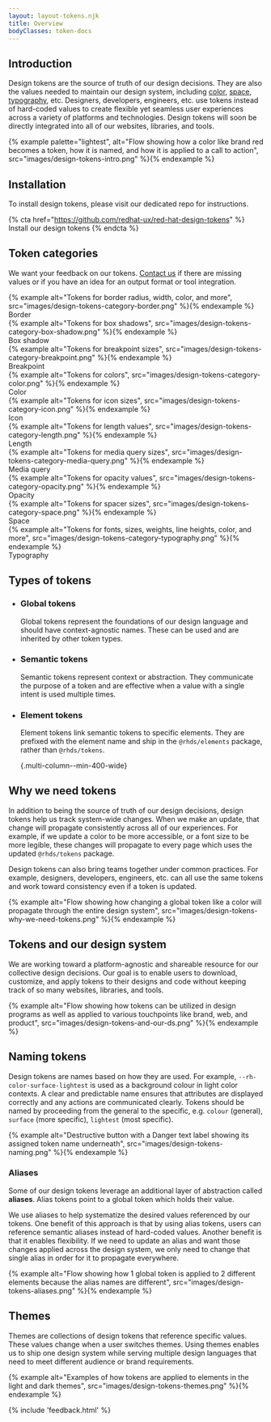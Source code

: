 ```yaml
---
layout: layout-tokens.njk
title: Overview
bodyClasses: token-docs
---
```


<style>
  ul.multi-column--min-400-wide {
    list-style-type: none;
    padding-inline: 0;
  }
  #token-categories-nav figure {
    margin: 0;
    display: flex;
    flex-direction: column;
    gap: var(--rh-space-lg);
  }
  #token-categories-nav figcaption {
    font-family: var(--rh-font-family-heading);
    font-size: var(--rh-font-size-heading-sm);
  }
</style>

## Introduction

Design tokens are the source of truth of our design decisions. They are
also the values needed to maintain our design system, including
[color][color], [space][space], [typography][typography], etc. Designers,
developers, engineers, etc. use tokens instead of hard-coded values to create
flexible yet seamless user experiences across a variety of platforms and
technologies. Design tokens will soon be directly integrated into all of our
websites, libraries, and tools.

{% example palette="lightest",
  alt="Flow showing how a color like brand red becomes a token, how it is named, and how it is applied to a call to action",
  src="images/design-tokens-intro.png" %}{% endexample %}

## Installation

To install design tokens, please visit our dedicated repo for instructions.

{% cta href="https://github.com/redhat-ux/red-hat-design-tokens" %}
Install our design tokens
{% endcta %}

## Token categories

We want your feedback on our tokens. [Contact us][contact] if there are missing 
values or if you have an idea for an output format or tool integration.

<nav id="token-categories-nav" class="multi-column--min-400-wide">
  <figure>
    {% example
      alt="Tokens for border radius, width, color, and more",
      src="images/design-tokens-category-border.png" %}{% endexample %}
    <figcaption>Border</figcaption>
  </figure>
  <figure>
    {% example
      alt="Tokens for box shadows",
      src="images/design-tokens-category-box-shadow.png" %}{% endexample %}
    <figcaption>Box shadow</figcaption>
  </figure>
  <figure>
    {% example
      alt="Tokens for breakpoint sizes",
      src="images/design-tokens-category-breakpoint.png" %}{% endexample %}
    <figcaption>Breakpoint</figcaption>
  </figure>
  <figure>
    {% example
      alt="Tokens for colors",
      src="images/design-tokens-category-color.png" %}{% endexample %}
    <figcaption>Color</figcaption>
  </figure>
  <figure>
    {% example
      alt="Tokens for icon sizes",
      src="images/design-tokens-category-icon.png" %}{% endexample %}
    <figcaption>Icon</figcaption>
  </figure>
  <figure>
    {% example
      alt="Tokens for length values",
      src="images/design-tokens-category-length.png" %}{% endexample %}
    <figcaption>Length</figcaption>
  </figure>
  <figure>
    {% example
      alt="Tokens for media query sizes",
      src="images/design-tokens-category-media-query.png" %}{% endexample %}
    <figcaption>Media query</figcaption>
  </figure>
  <figure>
    {% example
      alt="Tokens for opacity values",
      src="images/design-tokens-category-opacity.png" %}{% endexample %}
    <figcaption>Opacity</figcaption>
  </figure>
  <figure>
    {% example
      alt="Tokens for spacer sizes",
      src="images/design-tokens-category-space.png" %}{% endexample %}
    <figcaption>Space</figcaption>
  </figure>
  <figure>
    {% example
      alt="Tokens for fonts, sizes, weights, line heights, color, and more",
      src="images/design-tokens-category-typography.png" %}{% endexample %}
    <figcaption>Typography</figcaption>
  </figure>
</nav>


## Types of tokens

- ### Global tokens
  Global tokens represent the foundations of our design language and should
  have context-agnostic names. These can be used and are inherited by other
  token types.

  <rh-code-block>
    <script type="text/css">--rh-brand-red-500</script>
  </rh-code-block>

- ### Semantic tokens
  Semantic tokens represent context or abstraction. They communicate the purpose
  of a token and are effective when a value with a single intent is used
  multiple times.

  <rh-code-block>
    <script type="text/css">--rh-color-surface-lightest</script>
  </rh-code-block>

- ### Element tokens
  Element tokens link semantic tokens to specific elements. They are
  prefixed with the element name and ship in the `@rhds/elements` package,
  rather than `@rhds/tokens`.

  <rh-code-block>
    <script type="text/css">--rh-cta-color-primary</script>
  </rh-code-block>

  {.multi-column--min-400-wide}

## Why we need tokens

In addition to being the source of truth of our design decisions, design tokens
help us track system-wide changes. When we make an update, that change will
propagate consistently across all of our experiences. For example, if we update
a color to be more accessible, or a font size to be more legible, these changes
will propagate to every page which uses the updated `@rhds/tokens` package.

Design tokens can also bring teams together under common practices. For example,
designers, developers, engineers, etc. can all use the same tokens and work 
toward consistency even if a token is updated.

{% example
  alt="Flow showing how changing a global token like a color will propagate through the entire design system",
  src="images/design-tokens-why-we-need-tokens.png" %}{% endexample %}

## Tokens and our design system

We are working toward a platform-agnostic and shareable resource for our
collective design decisions. Our goal is to enable users to download, customize,
and apply tokens to their designs and code without keeping track of so many 
websites, libraries, and tools.

{% example
  alt="Flow showing how tokens can be utilized in design programs as well as applied to various touchpoints like brand, web, and product",
  src="images/design-tokens-and-our-ds.png" %}{% endexample %}

## Naming tokens

Design tokens are names based on how they are used. For example,
`--rh-color-surface-lightest` is used as a background colour in light color
contexts. A clear and predictable name ensures that attributes are displayed
correctly and any actions are communicated clearly. Tokens should be named by
proceeding from the general to the specific, e.g. `colour` (general), `surface`
(more specific), `lightest` (most specific).

{% example
  alt="Destructive button with a Danger text label showing its assigned token name underneath",
  src="images/design-tokens-naming.png" %}{% endexample %}

### Aliases

Some of our design tokens leverage an additional layer of abstraction called 
**aliases**. Alias tokens point to a global token which holds their value.

We use aliases to help systematize the desired values referenced by our tokens. 
One benefit of this approach is that by using alias tokens, users can reference 
semantic aliases instead of hard-coded values. Another benefit is that it 
enables flexibility. If we need to update an alias and want those changes 
applied across the design system, we only need to change that single alias in 
order for it to propagate everywhere.

{% example
  alt="Flow showing how 1 global token is applied to 2 different elements because the alias names are different",
  src="images/design-tokens-aliases.png" %}{% endexample %}

## Themes

Themes are collections of design tokens that reference specific values. These 
values change when a user switches themes. Using themes enables us to ship one 
design system while serving multiple design languages that need to meet 
different audience or brand requirements.

{% example
  alt="Examples of how tokens are applied to elements in the light and dark themes",
  src="images/design-tokens-themes.png" %}{% endexample %}

[color]: /tokens/color/
[space]: /tokens/space/
[typography]: /tokens/typography/
[contact]: mailto:design-system@redhat.com

{% include 'feedback.html' %}
